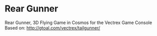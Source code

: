 # Rear Gunner
Rear Gunner, 3D Flying Game in Cosmos for the Vectrex Game Console
Based on: http://gtoal.com/vectrex/tailgunner/
